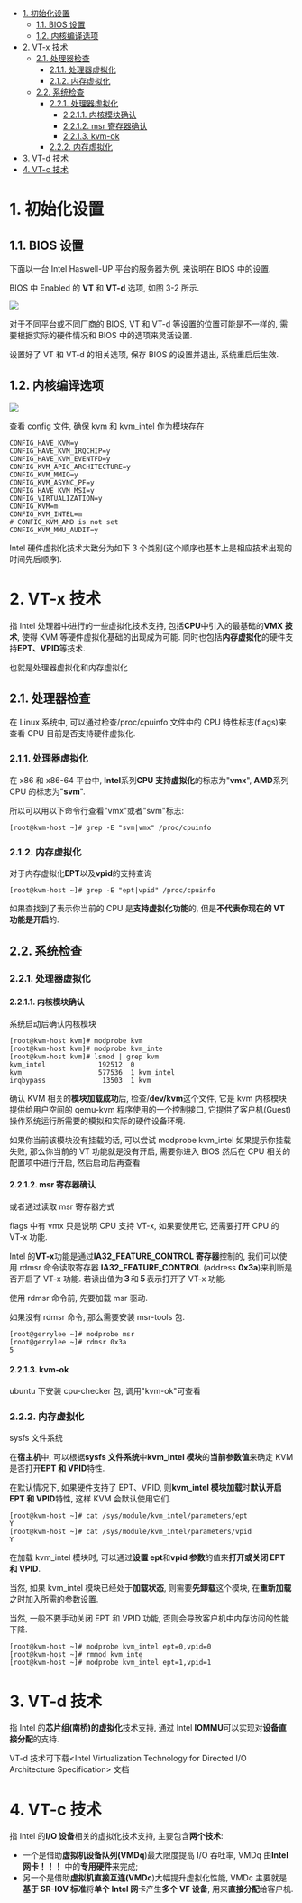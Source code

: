 <!-- @import "[TOC]" {cmd="toc" depthFrom=1 depthTo=6 orderedList=false} -->

<!-- code_chunk_output -->

- [1. 初始化设置](#1-初始化设置)
  - [1.1. BIOS 设置](#11-bios-设置)
  - [1.2. 内核编译选项](#12-内核编译选项)
- [2. VT-x 技术](#2-vt-x-技术)
  - [2.1. 处理器检查](#21-处理器检查)
    - [2.1.1. 处理器虚拟化](#211-处理器虚拟化)
    - [2.1.2. 内存虚拟化](#212-内存虚拟化)
  - [2.2. 系统检查](#22-系统检查)
    - [2.2.1. 处理器虚拟化](#221-处理器虚拟化)
      - [2.2.1.1. 内核模块确认](#2211-内核模块确认)
      - [2.2.1.2. msr 寄存器确认](#2212-msr-寄存器确认)
      - [2.2.1.3. kvm-ok](#2213-kvm-ok)
    - [2.2.2. 内存虚拟化](#222-内存虚拟化)
- [3. VT-d 技术](#3-vt-d-技术)
- [4. VT-c 技术](#4-vt-c-技术)

<!-- /code_chunk_output -->

# 1. 初始化设置

## 1.1. BIOS 设置

下面以一台 Intel Haswell-UP 平台的服务器为例, 来说明在 BIOS 中的设置.

BIOS 中 Enabled 的 **VT** 和 **VT-d** 选项, 如图 3-2 所示.

![](./images/2019-05-15-09-02-49.png)

对于不同平台或不同厂商的 BIOS, VT 和 VT\-d 等设置的位置可能是不一样的, 需要根据实际的硬件情况和 BIOS 中的选项来灵活设置.

设置好了 VT 和 VT\-d 的相关选项, 保存 BIOS 的设置并退出, 系统重启后生效.

## 1.2. 内核编译选项

![](./images/2019-05-15-11-09-31.png)

查看 config 文件, 确保 kvm 和 kvm\_intel 作为模块存在

```
CONFIG_HAVE_KVM=y
CONFIG_HAVE_KVM_IRQCHIP=y
CONFIG_HAVE_KVM_EVENTFD=y
CONFIG_KVM_APIC_ARCHITECTURE=y
CONFIG_KVM_MMIO=y
CONFIG_KVM_ASYNC_PF=y
CONFIG_HAVE_KVM_MSI=y
CONFIG_VIRTUALIZATION=y
CONFIG_KVM=m
CONFIG_KVM_INTEL=m
# CONFIG_KVM_AMD is not set
CONFIG_KVM_MMU_AUDIT=y
```

Intel 硬件虚拟化技术大致分为如下 3 个类别(这个顺序也基本上是相应技术出现的时间先后顺序).

# 2. VT-x 技术

指 Intel 处理器中进行的一些虚拟化技术支持, 包括**CPU**中引入的最基础的**VMX 技术**, 使得 KVM 等硬件虚拟化基础的出现成为可能. 同时也包括**内存虚拟化**的硬件支持**EPT、VPID**等技术.

也就是处理器虚拟化和内存虚拟化

## 2.1. 处理器检查

在 Linux 系统中, 可以通过检查/proc/cpuinfo 文件中的 CPU 特性标志(flags)来查看 CPU 目前是否支持硬件虚拟化.

### 2.1.1. 处理器虚拟化

在 x86 和 x86\-64 平台中, **Intel**系列**CPU 支持虚拟化**的标志为"**vmx**", **AMD**系列 CPU 的标志为"**svm**".

所以可以用以下命令行查看"vmx"或者"svm"标志:

```
[root@kvm-host ~]# grep -E "svm|vmx" /proc/cpuinfo
```

### 2.1.2. 内存虚拟化

对于内存虚拟化**EPT**以及**vpid**的支持查询

```
[root@kvm-host ~]# grep -E "ept|vpid" /proc/cpuinfo
```

如果查找到了表示你当前的 CPU 是**支持虚拟化功能**的, 但是**不代表你现在的 VT 功能是开启**的.

## 2.2. 系统检查

### 2.2.1. 处理器虚拟化

#### 2.2.1.1. 内核模块确认

系统启动后确认内核模块

```
[root@kvm-host kvm]# modprobe kvm
[root@kvm-host kvm]# modprobe kvm_inte
[root@kvm-host kvm]# lsmod | grep kvm
kvm_intel             192512  0
kvm                   577536  1 kvm_intel
irqbypass              13503  1 kvm
```

确认 KVM 相关的**模块加载成功**后, 检查/**dev/kvm**这个文件, 它是 kvm 内核模块提供给用户空间的 qemu\-kvm 程序使用的一个控制接口, 它提供了客户机(Guest)操作系统运行所需要的模拟和实际的硬件设备环境.

如果你当前该模块没有挂载的话, 可以尝试 modprobe kvm\_intel 如果提示你挂载失败, 那么你当前的 VT 功能就是没有开启, 需要你进入 BIOS 然后在 CPU 相关的配置项中进行开启, 然后启动后再查看

#### 2.2.1.2. msr 寄存器确认

或者通过读取 msr 寄存器方式

flags 中有 vmx 只是说明 CPU 支持 VT\-x, 如果要使用它, 还需要打开 CPU 的 VT\-x 功能.

Intel 的**VT\-x**功能是通过**IA32\_FEATURE\_CONTROL 寄存器**控制的, 我们可以使用 rdmsr 命令读取寄存器 **IA32\_FEATURE\_CONTROL** (address **0x3a**)来判断是否开启了 VT\-x 功能. 若读出值为**３**和**５**表示打开了 VT\-x 功能.

使用 rdmsr 命令前, 先要加载 msr 驱动.

如果没有 rdmsr 命令, 那么需要安装 msr\-tools 包.

```
[root@gerrylee ~]# modprobe msr
[root@gerrylee ~]# rdmsr 0x3a
5
```

#### 2.2.1.3. kvm-ok

ubuntu 下安装 cpu\-checker 包, 调用"kvm\-ok"可查看

### 2.2.2. 内存虚拟化

sysfs 文件系统

在**宿主机**中, 可以根据**sysfs 文件系统**中**kvm\_intel 模块**的**当前参数值**来确定 KVM 是否打开**EPT 和 VPID**特性.

在默认情况下, 如果硬件支持了 EPT、VPID, 则**kvm\_intel 模块加载**时**默认开启 EPT 和 VPID**特性, 这样 KVM 会默认使用它们.

```
[root@kvm-host ~]# cat /sys/module/kvm_intel/parameters/ept
Y
[root@kvm-host ~]# cat /sys/module/kvm_intel/parameters/vpid
Y
```

在加载 kvm\_intel 模块时, 可以通过**设置 ept**和**vpid 参数**的值来**打开或关闭 EPT 和 VPID**.

当然, 如果 kvm\_intel 模块已经处于**加载状态**, 则需要**先卸载**这个模块, 在**重新加载**之时加入所需的参数设置.

当然, 一般不要手动关闭 EPT 和 VPID 功能, 否则会导致客户机中内存访问的性能下降.

```
[root@kvm-host ~]# modprobe kvm_intel ept=0,vpid=0
[root@kvm-host ~]# rmmod kvm_inte
[root@kvm-host ~]# modprobe kvm_intel ept=1,vpid=1
```

# 3. VT-d 技术

指 Intel 的**芯片组(南桥)的虚拟化**技术支持, 通过 Intel **IOMMU**可以实现对**设备直接分配**的支持.

VT-d 技术可下载<Intel Virtualization Technology for Directed I/O Architecture Specification> 文档

# 4. VT-c 技术

指 Intel 的**I/O 设备**相关的虚拟化技术支持, 主要包含**两个技术**:

- 一个是借助**虚拟机设备队列(VMDq**)最大限度提高 I/O 吞吐率, VMDq 由**Intel 网卡！！！** 中的**专用硬件**来完成;
- 另一个是借助**虚拟机直接互连(VMDc**)大幅提升虚拟化性能, VMDc 主要就是**基于 SR\-IOV 标准**将**单个 Intel 网卡**产生**多个 VF 设备**, 用来**直接分配**给客户机.